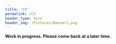 ```yaml
---
title: 'CV'
permalink: /CV
header_type: hero
header_img: /Pictures/Banner1.png
---
```


**Work in progress. Please come back at a later time.**

